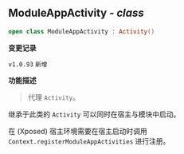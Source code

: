 ## ModuleAppActivity *- class*

```kotlin
open class ModuleAppActivity : Activity()
```

**变更记录**

`v1.0.93` `新增`

**功能描述**

> 代理 `Activity`。

继承于此类的 `Activity` 可以同时在宿主与模块中启动。

在 (Xposed) 宿主环境需要在宿主启动时调用 `Context.registerModuleAppActivities` 进行注册。